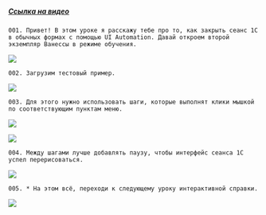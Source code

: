 ﻿##### [Ссылка на видео](https://youtu.be/u6xK33BfYZM)

	001. Привет! В этом уроке я расскажу тебе про то, как закрыть сеанс 1С в обычных формах с помощью UI Automation. Давай откроем второй экземпляр Ванессы в режиме обучения.

![](https://vanessa-files.do.bit-erp.ru/Doc/1.2.040.1/MD/Глава11/images/000_ЗакрытьСеанс1СВОбычныхФормахUIAutomation.png)

	002. Загрузим тестовый пример.

![](https://vanessa-files.do.bit-erp.ru/Doc/1.2.040.1/MD/Глава11/images/004_ЗакрытьСеанс1СВОбычныхФормахUIAutomation.png)

	003. Для этого нужно использовать шаги, которые выполнят клики мышкой по соответствующим пунктам меню.

![](https://vanessa-files.do.bit-erp.ru/Doc/1.2.040.1/MD/Глава11/images/007_ЗакрытьСеанс1СВОбычныхФормахUIAutomation.png)



![](https://vanessa-files.do.bit-erp.ru/Doc/1.2.040.1/MD/Глава11/images/012_ЗакрытьСеанс1СВОбычныхФормахUIAutomation.png)

	004. Между шагами лучше добавлять паузу, чтобы интерфейс сеанса 1С успел перерисоваться.

![](https://vanessa-files.do.bit-erp.ru/Doc/1.2.040.1/MD/Глава11/images/017_ЗакрытьСеанс1СВОбычныхФормахUIAutomation.png)

	005. * На этом всё, переходи к следующему уроку интерактивной справки.

![](https://vanessa-files.do.bit-erp.ru/Doc/1.2.040.1/MD/Глава11/images/020_ЗакрытьСеанс1СВОбычныхФормахUIAutomation.png)
